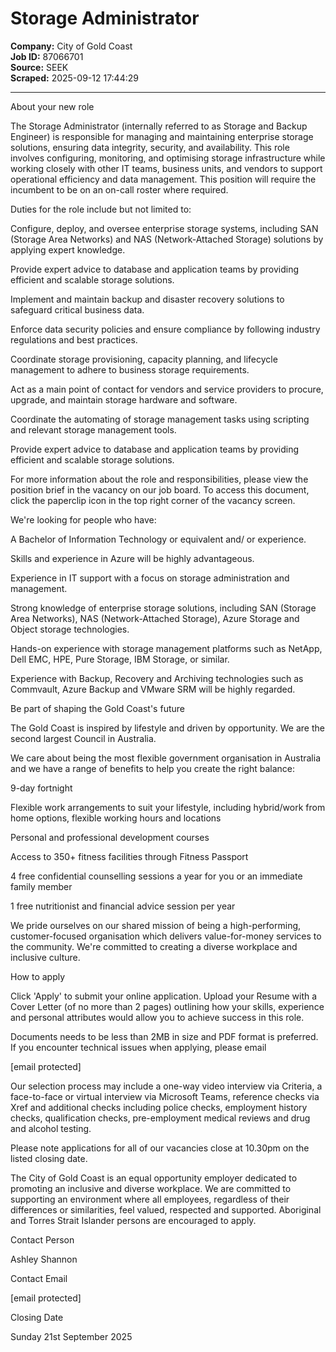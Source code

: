 # Storage Administrator

**Company:** City of Gold Coast  
**Job ID:** 87066701  
**Source:** SEEK  
**Scraped:** 2025-09-12 17:44:29

---

About your new role

The Storage Administrator (internally referred to as Storage and Backup Engineer) is responsible for managing and maintaining enterprise storage solutions, ensuring data integrity, security, and availability. This role involves configuring, monitoring, and optimising storage infrastructure while working closely with other IT teams, business units, and vendors to support operational efficiency and data management. This position will require the incumbent to be on an on-call roster where required.

Duties for the role include but not limited to:

Configure, deploy, and oversee enterprise storage systems, including SAN (Storage Area Networks) and NAS (Network-Attached Storage) solutions by applying expert knowledge.

Provide expert advice to database and application teams by providing efficient and scalable storage solutions.

Implement and maintain backup and disaster recovery solutions to safeguard critical business data.

Enforce data security policies and ensure compliance by following industry regulations and best practices.

Coordinate storage provisioning, capacity planning, and lifecycle management to adhere to business storage requirements.

Act as a main point of contact for vendors and service providers to procure, upgrade, and maintain storage hardware and software.

Coordinate the automating of storage management tasks using scripting and relevant storage management tools.

Provide expert advice to database and application teams by providing efficient and scalable storage solutions.

For more information about the role and responsibilities, please view the position brief in the vacancy on our job board. To access this document, click the paperclip icon in the top right corner of the vacancy screen.

We're looking for people who have:

A Bachelor of Information Technology or equivalent and/ or experience.

Skills and experience in Azure will be highly advantageous.

Experience in IT support with a focus on storage administration and management.

Strong knowledge of enterprise storage solutions, including SAN (Storage Area Networks), NAS (Network-Attached Storage), Azure Storage and Object storage technologies.

Hands-on experience with storage management platforms such as NetApp, Dell EMC, HPE, Pure Storage, IBM Storage, or similar.

Experience with Backup, Recovery and Archiving technologies such as Commvault, Azure Backup and VMware SRM will be highly regarded.

Be part of shaping the Gold Coast's future

The Gold Coast is inspired by lifestyle and driven by opportunity. We are the second largest Council in Australia.

We care about being the most flexible government organisation in Australia and we have a range of benefits to help you create the right balance:

9-day fortnight

Flexible work arrangements to suit your lifestyle, including hybrid/work from home options, flexible working hours and locations

Personal and professional development courses

Access to 350+ fitness facilities through Fitness Passport

4 free confidential counselling sessions a year for you or an immediate family member

1 free nutritionist and financial advice session per year

We pride ourselves on our shared mission of being a high-performing, customer-focused organisation which delivers value-for-money services to the community. We're committed to creating a diverse workplace and inclusive culture.

How to apply

Click 'Apply' to submit your online application. Upload your Resume with a Cover Letter (of no more than 2 pages) outlining how your skills, experience and personal attributes would allow you to achieve success in this role.

Documents needs to be less than 2MB in size and PDF format is preferred. If you encounter technical issues when applying, please email

[email protected]

Our selection process may include a one-way video interview via Criteria, a face-to-face or virtual interview via Microsoft Teams, reference checks via Xref and additional checks including police checks, employment history checks, qualification checks, pre-employment medical reviews and drug and alcohol testing.

Please note applications for all of our vacancies close at 10.30pm on the listed closing date.

The City of Gold Coast is an equal opportunity employer dedicated to promoting an inclusive and diverse workplace. We are committed to supporting an environment where all employees, regardless of their differences or similarities, feel valued, respected and supported. Aboriginal and Torres Strait Islander persons are encouraged to apply.

Contact Person

Ashley Shannon

Contact Email

[email protected]

Closing Date

Sunday 21st September 2025
